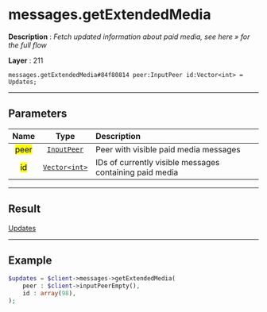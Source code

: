 # messages.getExtendedMedia

**Description** : *Fetch updated information about paid media, see here &raquo; for the full flow*

**Layer** : 211

```tl
messages.getExtendedMedia#84f80814 peer:InputPeer id:Vector<int> = Updates;
```

---

## Parameters

| Name | Type | Description |
| :---: | :---: | :--- |
| <mark>peer</mark> | [`InputPeer`](type/InputPeer) | Peer with visible paid media messages |
| <mark>id</mark> | [`Vector<int>`](type/int) | IDs of currently visible messages containing paid media |

---

## Result

[Updates](type/Updates)

---

## Example

```php
$updates = $client->messages->getExtendedMedia(
	peer : $client->inputPeerEmpty(),
	id : array(98),
);
```